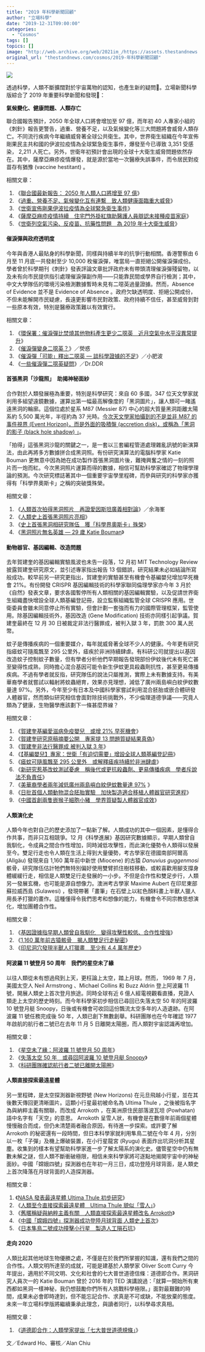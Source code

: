 ```yaml
---
title: "2019 年科學新聞回顧"
author: "立場科學"
date: "2019-12-31T09:00:00"
categories:
  - "Cosmos"
tags: []
topics: []
image: "http://web.archive.org/web/2021im_/https://assets.thestandnews.com/media/photos/Untitled-1-13_QSuoQ_8sbzaZ3.png"
original_url: "thestandnews.com/cosmos/2019-年科學新聞回顧"
---
```

![](http://web.archive.org/web/2021im_/https://assets.thestandnews.com/media/photos/Untitled-1-13_QSuoQ_8sbzaZ3.png)

透過科學，人類不斷擴闊對於宇宙萬物的認知，也產生新的疑問。立場新聞科學版綜合了 2019 年重要科學新聞和發現：

**氣候變化、健康問題、人類存亡**

聯合國報告預計，2050 年全球人口將會增加至 97 億，而年初 40 人專家小組的《刺針》報告更警告，過重、營養不足，以及氣候變化等三大問題將會威脅人類存亡。不同流行疾病今年繼續威脅著全球公共衛生。其中，世界衛生組織在今年宣佈剛果民主共和國的伊波拉疫情為全球緊急衛生事件，爆發至今已導致 3,351 受感染， 2,211 人死亡。另外，世衛年初預計會出現的全球十大衛生威脅問題依然存在。其中，薩摩亞麻疹疫情爆發，就是源於當地一次醫療失誤事件，而令居民對疫苗存有猶豫 (vaccine hestitant) 。

相關文章：

1.  《[聯合國最新報告： 2050 年人類人口將增至 97 億](../../cosmos/%E8%81%AF%E5%90%88%E5%9C%8B%E6%9C%80%E6%96%B0%E5%A0%B1%E5%91%8A-2050-%E5%B9%B4%E4%BA%BA%E9%A1%9E%E4%BA%BA%E5%8F%A3%E5%B0%87%E5%A2%9E%E8%87%B3-97-%E5%84%84/)》
2.  《[過重、營養不足、氣候變化互有連繫　致人類健康面臨重大威脅](../../cosmos/%E9%81%8E%E9%87%8D%E7%87%9F%E9%A4%8A%E4%B8%8D%E8%B6%B3%E6%B0%A3%E5%80%99%E8%AE%8A%E5%8C%96%E4%BA%92%E6%9C%89%E9%80%A3%E7%B9%AB-%E8%87%B4%E4%BA%BA%E9%A1%9E%E5%81%A5%E5%BA%B7%E9%9D%A2%E8%87%A8%E9%87%8D%E5%A4%A7%E5%A8%81%E8%84%85/)》
3.  《[世衛宣佈剛果伊波拉疫情為全球緊急衛生事件](../../cosmos/%E4%B8%96%E8%A1%9B%E5%AE%A3%E4%BD%88%E5%89%9B%E6%9E%9C%E4%BC%8A%E6%B3%A2%E6%8B%89%E7%96%AB%E6%83%85%E7%82%BA%E5%85%A8%E7%90%83%E7%B7%8A%E6%80%A5%E8%A1%9B%E7%94%9F%E4%BA%8B%E4%BB%B6/)》
4.  《[薩摩亞麻疹疫情持續　住宅門外掛紅旗助醫護人員辯認未接種疫苗家庭](../../cosmos/%E8%96%A9%E6%91%A9%E4%BA%9E%E9%BA%BB%E7%96%B9%E7%96%AB%E6%83%85%E6%8C%81%E7%BA%8C-%E4%BD%8F%E5%AE%85%E9%96%80%E5%A4%96%E6%8E%9B%E7%B4%85%E6%97%97%E5%8A%A9%E9%86%AB%E8%AD%B7%E4%BA%BA%E5%93%A1%E8%BE%AF%E8%AA%8D%E6%9C%AA%E6%8E%A5%E7%A8%AE%E7%96%AB%E8%8B%97%E5%AE%B6%E5%BA%AD/)》
5.  《[世衛列空氣污染、反疫苗、抗藥性問題　為 2019 年十大衛生威脅](../../cosmos/%E4%B8%96%E8%A1%9B%E5%88%97%E7%A9%BA%E6%B0%A3%E6%B1%A1%E6%9F%93-%E5%8F%8D%E7%96%AB%E8%8B%97-%E6%8A%97%E8%97%A5%E6%80%A7%E5%95%8F%E9%A1%8C-%E7%82%BA-2019-%E5%B9%B4%E5%8D%81%E5%A4%A7%E8%A1%9B%E7%94%9F%E5%A8%81%E8%84%85/)》

#### **催淚彈與政府透明度**

今年與香港人最貼身的科學新聞，同樣與持續半年的抗爭行動相關。香港警察由 6 月至 11 月底一共發射至少 10,000 枚催淚彈，唯當局一直拒絕公開催淚彈成份。學者曾於科學期刊《刺針》發表評論文章批評政府未有帶頭清理催淚彈殘留物，以及未有向市民提供指引處理催淚彈副作用——只能靠民間或學界自行檢測；其中，中文大學隊伍的環境污染檢測數據暫時未見有二噁英過量證據。然而，Absence of Evidence 並不是 Evidence of Absence 。政府欠缺透明度、拒絕公開成份，不但未能解開市民疑慮，長遠更影響市民對政策、政府持續不信任，甚至威脅到對一些原本有效，特別是醫療政策難以有效實行。

相關文章：

1.  《[環保署：催淚彈比焚燒其他物料產生更少二噁英　近月空氣中水平沒異常提升](../../politics/%E7%92%B0%E4%BF%9D%E7%BD%B2-%E5%82%AC%E6%B7%9A%E5%BD%88%E6%AF%94%E7%84%9A%E7%87%92%E5%85%B6%E4%BB%96%E7%89%A9%E6%96%99%E7%94%A2%E7%94%9F%E6%9B%B4%E5%B0%91%E4%BA%8C%E5%99%81%E8%8B%B1-%E8%BF%91%E6%9C%88%E7%A9%BA%E6%B0%A3%E4%B8%AD%E6%B0%B4%E5%B9%B3%E6%B2%92%E7%95%B0%E5%B8%B8%E6%8F%90%E5%8D%87/)》
2.  《[催淚彈變身二噁英？](../../personal/%E5%82%AC%E6%B7%9A%E5%BD%88%E8%AE%8A%E8%BA%AB%E4%BA%8C%E5%99%81%E8%8B%B1/)》／熒惑
3.  《[催淚彈「可能」釋出二噁英 — 談科學證據的不足](../../cosmos/%E5%82%AC%E6%B7%9A%E5%BD%88-%E5%8F%AF%E8%83%BD-%E9%87%8B%E5%87%BA%E4%BA%8C%E5%99%81%E8%8B%B1-%E8%AB%87%E7%A7%91%E5%AD%B8%E8%AD%89%E6%93%9A%E7%9A%84%E4%B8%8D%E8%B6%B3/)》／小肥波
4.  《[一些催淚彈二噁英疑問](../../%E5%81%A5%E5%BA%B7/%E4%B8%80%E4%BA%9B%E5%82%AC%E6%B7%9A%E5%BD%88%E4%BA%8C%E5%99%81%E8%8B%B1%E7%96%91%E5%95%8F/)》／Dr.DDR

#### **首張黑洞「沙龍照」　助揭神秘面紗**

合作對於人類發展極為重要，特別是科學研究：來自 60 多國，347 位天文學家就利用多組望遠鏡數據，運算出第一幅最高解像度的「黑洞圖片」，讓人類可一睹遙遠黑洞的輪廓。這個位處於星系 M87 (Messier 87) 中心的超大質量黑洞距離太陽系約 5,500 萬光年，半徑約為 37 光時。[今次天文學家拍攝到的不是並非 M87 的事件視界 (Event Horizon)，而是外面的吸積盤 (accretion disk)，或稱為「黑洞的影子 (black hole shadow) 」](../../cosmos/%E4%BA%BA%E9%A1%9E%E9%A6%96%E6%AC%A1%E6%8B%8D%E5%BE%97%E9%BB%91%E6%B4%9E%E7%85%A7%E7%89%87-%E5%86%8D%E8%AD%89%E6%84%9B%E5%9B%A0%E6%96%AF%E5%9D%A6%E5%BB%A3%E7%BE%A9%E7%9B%B8%E5%B0%8D%E8%AB%96/)。

「拍得」這張黑洞沙龍的關鍵之一，是一套以三套編程管道處理雜亂訊號的新演算法，由此再將多方數據拼合成黑洞照。有份研究演算法的電腦科學家 Katie Bouman 更無意中因為她在成功製作首張黑洞圖片後，難掩興奮之情的一刻的照片而一炮而紅。今次黑洞照片運算而得的數據，相信可幫助科學家確認了物理學理論的預測。今次研究標誌著其中一個重要宇宙學里程碑，而參與研究的科學家亦獲得有「科學界奧斯卡」之稱的突破獎殊榮。

相關文章：

1.  《[人類首次拍得黑洞照片　再證愛因斯坦廣義相對論](../../cosmos/%E4%BA%BA%E9%A1%9E%E9%A6%96%E6%AC%A1%E6%8B%8D%E5%BE%97%E9%BB%91%E6%B4%9E%E7%85%A7%E7%89%87-%E5%86%8D%E8%AD%89%E6%84%9B%E5%9B%A0%E6%96%AF%E5%9D%A6%E5%BB%A3%E7%BE%A9%E7%9B%B8%E5%B0%8D%E8%AB%96/)》／余海峯
2.  《[人類史上首張黑洞照片亮相](../../cosmos/%E4%BA%BA%E9%A1%9E%E5%8F%B2%E4%B8%8A%E9%A6%96%E5%BC%B5%E9%BB%91%E6%B4%9E%E7%85%A7%E7%89%87%E4%BB%8A%E6%99%9A%E4%BA%AE%E7%9B%B8-6-%E5%9F%8E%E5%B8%82%E5%90%8C%E6%AD%A5%E7%9B%B4%E6%92%AD/)》
3.  《[史上首張黑洞相研究隊伍　獲「科學界奧斯卡」殊榮](../../cosmos/%E5%8F%B2%E4%B8%8A%E9%A6%96%E5%BC%B5%E9%BB%91%E6%B4%9E%E7%9B%B8%E7%A0%94%E7%A9%B6%E9%9A%8A%E4%BC%8D-%E7%8D%B2-%E7%A7%91%E5%AD%B8%E7%95%8C%E5%A5%A7%E6%96%AF%E5%8D%A1-%E6%AE%8A%E6%A6%AE/)》
4.  《[黑洞照片無名英雄 — 29 歲 Katie Bouman](../../cosmos/%E9%BB%91%E6%B4%9E%E7%85%A7%E7%89%87%E7%84%A1%E5%90%8D%E8%8B%B1%E9%9B%84-katie-bouman/)》

#### **動物器官、基因編輯、改造問題**

去年賀建奎的基因編輯實驗風波也未告一段落，12 月初 MIT Technology Review 披露賀建奎研究原文，並引述專家指出報告 13 個錯誤，研究結果未必如結論所寫般成功。較早前另一研究更指出，賀建奎的實驗甚至有機會令基編嬰兒增加早死機會 21%。有份開發 CRISPR 基因編輯技術的科學家聯同倫理學家亦今年 3 月於《自然》發表文章，要求各國暫停所有人類相關的基因編輯實驗，以及促請世界衛生組織盡快增設全球人類基編登記冊，設立監察組織監管全球 CRISPR 應用。世衛委員會雖未同意停止所有實驗，但會計劃一套強而有力的國際管理框架，監管使用。除基因編輯技術外，基因改造 (Gene Modification) 技術亦同樣引起爭議。賀建奎最終在 12 月 30 日被裁定非法行醫罪成，被判入獄 3 年，罰款 300 萬人民幣。

蚊子是傳播疾病的一個重要媒介，每年就威脅著全球不少人的健康。今年更有研究指瘧蚊可隨風飄至 295 公里外，瘧疾於非洲持續肆虐。有科研公司就提出以基因改造蚊子控制蚊子數量，但有學者分析他們早期報告發現部份伊蚊後代未有死亡甚至變得性成熟，同時擔心混合基因可能令新生伊蚊更具殺蟲劑抗性，甚至更易傳播疾病。不過有學者就反指，研究隊伍的說法只屬推測，實際上未有數據支持。有美華裔學者就嘗試以輻射將蚊蟲絕育，效果亦見理想，減低了廣州兩島嶼白紋伊蚊數量達 97%。另外，今年至少有日本及中國科學家嘗試利用混合胚胎或嵌合體研發人體器官，然而類似研究相信會面對除技術挑戰外，不少倫理道德爭議——究竟人類為了健康，生物醫學應該劃下一條甚麼界線？

相關文章：

1.  《[賀建奎基編愛滋病免疫嬰兒　或增 21% 早死機會](../../cosmos/%E8%B3%80%E5%BB%BA%E5%A5%8E%E5%9F%BA%E7%B7%A8%E6%84%9B%E6%BB%8B%E7%97%85%E5%85%8D%E7%96%AB%E5%AC%B0%E5%85%92-%E6%88%96%E5%A2%9E-21-%E6%97%A9%E6%AD%BB%E6%A9%9F%E6%9C%83/)》
2.  《[賀建奎研究原稿摘要公開　專家提 13 問題質疑結果真偽](../../cosmos/%E8%B3%80%E5%BB%BA%E5%A5%8E%E7%A0%94%E7%A9%B6%E5%8E%9F%E7%A8%BF%E6%91%98%E8%A6%81%E5%85%AC%E9%96%8B-%E5%B0%88%E5%AE%B6%E6%8F%90-13-%E5%95%8F%E9%A1%8C%E8%B3%AA%E7%96%91%E7%B5%90%E6%9E%9C%E7%9C%9F%E5%81%BD/)》
3.  《[賀建奎非法行醫罪成 被判入獄 3 年](../../politics/%E5%9F%BA%E7%B7%A8%E5%AC%B0%E5%85%92-%E8%B3%80%E5%BB%BA%E5%A5%8E%E9%9D%9E%E6%B3%95%E8%A1%8C%E9%86%AB%E7%BD%AA%E6%88%90-%E8%A2%AB%E5%88%A4%E5%85%A5%E7%8D%84-3-%E5%B9%B4/)》
4.  《[【基編嬰兒】專家：世衛「有迫切需要」增設全球人類基編登記冊](../../cosmos/%E5%9F%BA%E7%B7%A8%E5%AC%B0%E5%85%92-%E5%B0%88%E5%AE%B6-%E4%B8%96%E8%A1%9B-%E6%9C%89%E8%BF%AB%E5%88%87%E9%9C%80%E8%A6%81-%E5%A2%9E%E8%A8%AD%E5%85%A8%E7%90%83%E4%BA%BA%E9%A1%9E%E5%9F%BA%E7%B7%A8%E7%99%BB%E8%A8%98%E5%86%8A/)》
5.  《[瘧蚊可隨風飄至 295 公里外　或解釋瘧疾持續於非洲肆虐](../../cosmos/%E7%98%A7%E8%9A%8A%E5%8F%AF%E9%9A%A8%E9%A2%A8%E9%A3%84%E8%87%B3-295-%E5%85%AC%E9%87%8C%E5%A4%96-%E6%88%96%E8%A7%A3%E9%87%8B%E7%98%A7%E7%96%BE%E6%8C%81%E7%BA%8C%E6%96%BC%E9%9D%9E%E6%B4%B2%E8%82%86%E8%99%90/)》
6.  《[新研究惹基改蚊測試憂慮　稱後代或更抗殺蟲劑、更易傳播疾病　學者斥說法不負責任](../../cosmos/%E6%96%B0%E7%A0%94%E7%A9%B6%E6%83%B9%E5%9F%BA%E6%94%B9%E8%9A%8A%E6%B8%AC%E8%A9%A6%E6%86%82%E6%85%AE-%E7%A8%B1%E5%BE%8C%E4%BB%A3%E6%88%96%E6%9B%B4%E6%8A%97%E6%AE%BA%E8%9F%B2%E5%8A%91-%E6%9B%B4%E6%98%93%E5%82%B3%E6%92%AD%E7%96%BE%E7%97%85-%E5%AD%B8%E8%80%85%E6%96%A5%E8%AA%AA%E6%B3%95%E4%B8%8D%E8%B2%A0%E8%B2%AC%E4%BB%BB/)》
7.  《[美華裔學者兩年減低廣州兩島嶼白紋伊蚊數量達 97%](../../cosmos/%E7%BE%8E%E8%8F%AF%E8%A3%94%E5%AD%B8%E8%80%85%E5%85%A9%E5%B9%B4%E6%B8%9B%E4%BD%8E%E5%BB%A3%E5%B7%9E%E5%85%A9%E5%B3%B6%E5%B6%BC%E7%99%BD%E7%B4%8B%E4%BC%8A%E8%9A%8A%E6%95%B8%E9%87%8F%E9%81%94-97/) 》
8.  《[日批首個人類動物混合胚胎實驗　加快製造適合移植人體器官研究進程](../../cosmos/%E6%97%A5%E6%89%B9%E9%A6%96%E5%80%8B%E4%BA%BA%E9%A1%9E%E5%8B%95%E7%89%A9%E6%B7%B7%E5%90%88%E8%83%9A%E8%83%8E%E5%AF%A6%E9%A9%97-%E5%8A%A0%E5%BF%AB%E8%A3%BD%E9%80%A0%E9%81%A9%E5%90%88%E7%A7%BB%E6%A4%8D%E4%BA%BA%E9%AB%94%E5%99%A8%E5%AE%98%E7%A0%94%E7%A9%B6%E9%80%B2%E7%A8%8B/)》
9.  《[中國首創兩隻嵌猴子細胞小豬　學界質疑製人體器官成效](../../cosmos/%E4%B8%AD%E5%9C%8B%E9%A6%96%E5%89%B5%E5%85%A9%E9%9A%BB%E5%B5%8C%E7%8C%B4%E5%AD%90%E7%B4%B0%E8%83%9E%E5%B0%8F%E8%B1%AC-%E5%AD%B8%E7%95%8C%E8%B3%AA%E7%96%91%E8%A3%BD%E4%BA%BA%E9%AB%94%E5%99%A8%E5%AE%98%E6%88%90%E6%95%88/)》

#### **人類演化史**

人類今年也對自己的歷史添加了一點新了解。人類成功的其中一個因素，是懂得合作共事，而非只互相競爭。12 月《科學進展》基因研究數據顯示，早期人類曾自我馴化，令成員之間合作性增加，同時減低攻擊性，而此演化優勢令人類得以發展至今。雙足行走也令人類在生活上得到大量優勢，考古學家在德國南部阿爾高 (Allgäu) 發現來自 1,160 萬年前中新世 (Miocene) 的古猿 _Danuvius guggenmosi_ 骸骨，研究隊伍估計牠們無特別偏好使用雙臂抓住樹枝移動，或較喜歡用腳支撐身體緩緩行走，相信是人類雙足行走發展的一小步。不但是合作性和雙足步行，人類另一發展玄機，也可能是源自想像力。澳洲考古學家 Maxime Aubert 在印尼東部蘇拉威西島 (Sulawesi) ，發現帶著「畫筆」在石壁上以紅色顏料畫上半獸人獵人用長矛打獵的畫作。這種懂得令我們思考和想像的能力，有機會令不同宗教思想演化，增加團體合作性。

相關文章：

1.  《[基因證據指早期人類曾自我馴化　變得攻擊性較低、合作性增強](../../cosmos/%E5%9F%BA%E5%9B%A0%E8%AD%89%E6%93%9A%E6%8C%87%E6%97%A9%E6%9C%9F%E4%BA%BA%E9%A1%9E%E6%9B%BE%E8%87%AA%E6%88%91%E9%A6%B4%E5%8C%96-%E8%AE%8A%E5%BE%97%E6%94%BB%E6%93%8A%E6%80%A7%E8%BC%83%E4%BD%8E-%E5%90%88%E4%BD%9C%E6%80%A7%E5%A2%9E%E5%BC%B7/)》
2.  《[1,160 萬年前古猿骸骨　揭人類雙足行走秘密](../../cosmos/1-160-%E8%90%AC%E5%B9%B4%E5%89%8D%E5%8F%A4%E7%8C%BF%E9%AA%B8%E9%AA%A8-%E6%8F%AD%E4%BA%BA%E9%A1%9E%E9%9B%99%E8%B6%B3%E8%A1%8C%E8%B5%B0%E7%A7%98%E5%AF%86/)》
3.  《[印尼洞穴發現半獸人打獵畫　至少有 4.4 萬年歷史](../../cosmos/%E5%8D%B0%E5%B0%BC%E6%B4%9E%E7%A9%B4%E7%99%BC%E7%8F%BE%E5%8D%8A%E7%8D%B8%E4%BA%BA%E6%89%93%E7%8D%B5%E7%95%AB-%E8%87%B3%E5%B0%91%E6%9C%89-4-4-%E8%90%AC%E5%B9%B4%E6%AD%B7%E5%8F%B2/)》

#### **阿波羅 11 號登月 50 周年　我們的星空未了緣**

以往人類從未有想過飛到上天，更枉論上太空，踏上月球。然而， 1969 年 7 月，美國太空人 Neil Armstrong 、Michael Collins 和 Buzz Aldrin 登上阿波羅 11 號，開展人類史上首次登月旅途。同時全球有近 6 億人經電視觀看直播，見證人類走上太空的歷史時刻。而今年科學家初步相信已尋回已失落太空 50 年的阿波羅 10 號登月艇 Snoopy，日後或有機會可收回這份飄流太空多年的人造遺跡。在阿波羅 11 號任務完成後 50 年，人類已創下無數創舉。科研團隊也在今年確認 1977 年啟航的航行者二號已在去年 11 月 5 日離開太陽圈，而人類對宇宙認識再增加。

相關文章：

1.  《[星空未了緣：阿波羅 11 號登月 50 周年](../../cosmos/%E6%98%9F%E7%A9%BA%E6%9C%AA%E4%BA%86%E7%B7%A3-%E9%98%BF%E6%B3%A2%E7%BE%85-11-%E8%99%9F%E7%99%BB%E6%9C%88-50-%E5%91%A8%E5%B9%B4/)》
2.  《[失落太空 50 年　或尋回阿波羅 10 號登月艇 Snoopy](../../cosmos/%E5%A4%B1%E8%90%BD%E5%A4%AA%E7%A9%BA-50-%E5%B9%B4-%E6%88%96%E5%B0%8B%E5%9B%9E%E9%98%BF%E6%B3%A2%E7%BE%85-10-%E8%99%9F%E7%99%BB%E6%9C%88%E8%89%87-snoopy/)》
3.  《[科研團隊確認航行者二號已離開太陽圈](../../cosmos/%E7%A7%91%E7%A0%94%E5%9C%98%E9%9A%8A%E7%A2%BA%E8%AA%8D%E8%88%AA%E8%A1%8C%E8%80%85%E4%BA%8C%E8%99%9F%E5%B7%B2%E9%9B%A2%E9%96%8B%E5%A4%AA%E9%99%BD%E5%9C%88/)》

#### **人類直接探索最遠星體**

另一里程碑，是太空探測器新視野號 (New Horizons) 在元旦飛越小行星，並在其後數天傳回更清晰圖片。這顆小行星最初被命名為 Ultima Thule ，之後被指名字為與納粹主義有關聯，而改成 Arrokoth ，在美洲原住民部落波瓦坦 (Powhatan) 語中名字有「天空」的意思。 Arrokoth 呈雪人狀，有機會是在數億年前兩個星體慢慢融合而成，但仍未清楚兩者融合原因，有待進一步探索。或許要了解 Arrokoth 的秘密還有一段時間，但日本科學家就利用隼鳥二號在今年 4 月，分別以一枚「子彈」及機上爆破裝置，在小行星龍宮 (Ryugu) 表面炸出坑洞分析其星塵。收集到的樣本有望幫助科學家進一步了解太陽系的演化史。儘管星空中仍有無數未解之謎，但人類不斷衝破極限，相信未來科學家將可逐點地揭開宇宙中的神秘面紗。中國「嫦娥四號」探測器也在年初一月三日，成功登陸月球背面，是人類史上首次降落在月球背面的人造探測器。

相關文章：

1.  《[NASA 發表最遠星體 Ultima Thule 初步研究](../../cosmos/nasa-%E7%99%BC%E8%A1%A8%E6%9C%80%E9%81%A0%E6%98%9F%E9%AB%94-ultima-thule-%E5%88%9D%E6%AD%A5%E7%A0%94%E7%A9%B6/)》
2.  《[人類至今直接探索最遠星體　Ultima Thule 貌似「雪人」](../../cosmos/%E6%96%B0%E8%A6%96%E9%87%8E%E8%99%9F%E5%85%83%E6%97%A6%E6%8E%A0%E9%81%8E%E5%A4%AA%E9%99%BD%E7%B3%BB%E9%82%8A%E9%9A%9B%E6%98%9F%E9%AB%94-ultma-thule/)》
3.  《[舊暱稱疑與納粹主義有關　人類直接探索最遠星體改名 Arrokoth](../../cosmos/%E8%88%8A%E6%9A%B1%E7%A8%B1%E7%96%91%E8%88%87%E7%B4%8D%E7%B2%B9%E4%B8%BB%E7%BE%A9%E6%9C%89%E9%97%9C-%E4%BA%BA%E9%A1%9E%E7%9B%B4%E6%8E%A5%E6%8E%A2%E7%B4%A2%E6%9C%80%E9%81%A0%E6%98%9F%E9%AB%94%E6%94%B9%E5%90%8D-arrokoth/)》
4.  《[中國「嫦娥四號」探測器成功登陸月球背面 人類史上首次](../../international/%E4%B8%AD%E5%9C%8B-%E5%AB%A6%E5%A8%A5%E5%9B%9B%E8%99%9F-%E6%8E%A2%E6%B8%AC%E5%99%A8%E6%88%90%E5%8A%9F%E7%99%BB%E9%99%B8%E6%9C%88%E7%90%83%E8%83%8C%E9%9D%A2-%E4%BA%BA%E9%A1%9E%E5%8F%B2%E4%B8%8A%E9%A6%96%E6%AC%A1/)》
5.  《[日本隼鳥二號成功撞擊小行星　製造人工隕石坑](../../cosmos/%E6%97%A5%E5%A4%AA%E7%A9%BA%E4%BB%BB%E5%8B%99%E6%88%90%E5%8A%9F%E6%92%9E%E6%93%8A%E5%B0%8F%E8%A1%8C%E6%98%9F-%E8%A3%BD%E9%80%A0-%E4%BA%BA%E5%B7%A5%E9%9A%95%E7%9F%B3%E5%9D%91/)》

#### **走向 2020**

人類比起其他地球生物優勝之處，不僅是在於我們所掌握的知識，還有我們之間的合作性。人類文明所達至的成就，可能是建基於人類學家 Oliver Scott Curry 今年提出，適用於不同文明、文化和社會的七大普世道德信條：道德即合作。黑洞研究人員次一的 Katie Bouman 曾於 2016 年的 TED 演講說過：「就算一開始所有東西都如黑洞一樣神秘，我仍想鼓勵你們所有人挑戰科學極限。」面對最艱難的時間，成果未必會即時達到，但不能忘記合作、求真是不可或缺，不能放棄的態度。未來一年立場科學版將繼續秉承此理念，與讀者同行，以科學尋求真相。

相關文章：

1.  《[道德即合作：人類學家提出「七大普世道德規條」](../../cosmos/%E9%81%93%E5%BE%B7%E5%8D%B3%E5%90%88%E4%BD%9C-%E4%BA%BA%E9%A1%9E%E5%AD%B8%E5%AE%B6%E6%8F%90%E5%87%BA-%E4%B8%83%E5%A4%A7%E6%99%AE%E4%B8%96%E9%81%93%E5%BE%B7%E8%A6%8F%E6%A2%9D/)》

文／Edward Ho、審核／Alan Chiu